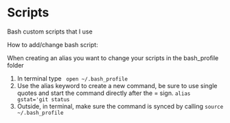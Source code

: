 # Scripts
Bash custom scripts that I use 

How to add/change bash script:

When creating an alias you want to change your scripts in the bash_profile folder
1. In terminal type 
``` open ~/.bash_profile```
2. Use the alias keyword to create a new command, be sure to use single quotes and start the command directly after the = sign.
```alias gstat='git status ```
3. Outside, in terminal, make sure the command is synced by calling
```source ~/.bash_profile```


